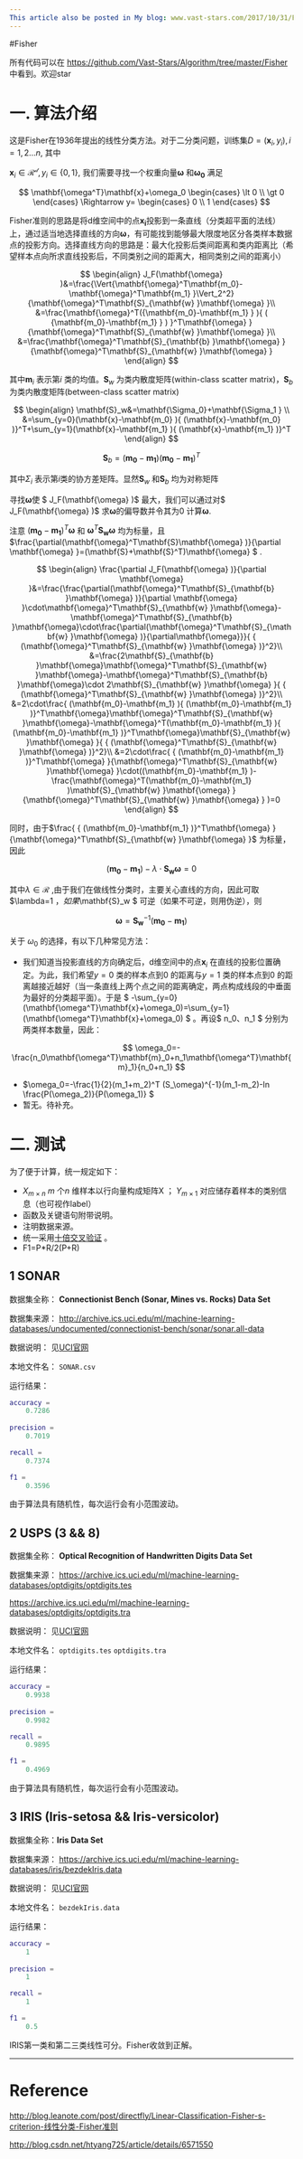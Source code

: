 ```yaml
---
This article also be posted in My blog: www.vast-stars.com/2017/10/31/Fisher线性判别/
---
```


#Fisher

所有代码可以在 https://github.com/Vast-Stars/Algorithm/tree/master/Fisher 中看到。欢迎star

# 一. 算法介绍

这是Fisher在1936年提出的线性分类方法。对于二分类问题，训练集$D={ (\mathbf{x}_i,y_i),i=1,2\ldots n}$, 其中

 ${\mathbf{x}_i\in \mathscr{R^d}, y_i\in \lbrace 0,1\rbrace}$, 我们需要寻找一个权重向量$\mathbf{\omega}$ 和$\mathbf{\omega_0}$ 满足

$$
\mathbf{\omega^T}\mathbf{x}+\omega_0 
\begin{cases}
\lt 0  \\
\gt 0
\end{cases}
\Rightarrow y=
\begin{cases}
0  \\ 1
\end{cases}
$$

Fisher准则的思路是将d维空间中的点$\mathbf{x_i}$投影到一条直线（分类超平面的法线）上，通过适当地选择直线的方向$\mathbf{\omega}$，有可能找到能够最大限度地区分各类样本数据点的投影方向。选择直线方向的思路是：最大化投影后类间距离和类内距离比（希望样本点向所求直线投影后，不同类别之间的距离大，相同类别之间的距离小）

$$
\begin{align}
J_F(\mathbf{\omega} )&=\frac{\Vert{\mathbf{\omega}^T\mathbf{m_0}-\mathbf{\omega}^T\mathbf{m_1} }\Vert_2^2}{\mathbf{\omega}^T\mathbf{S}_{\mathbf{w} }\mathbf{\omega} }\\
&=\frac{\mathbf{\omega}^T({\mathbf{m_0}-\mathbf{m_1} } ){ ( {\mathbf{m_0}-\mathbf{m_1} } ) }^T\mathbf{\omega} }{\mathbf{\omega}^T\mathbf{S}_{\mathbf{w} }\mathbf{\omega} }\\
&=\frac{\mathbf{\omega}^T\mathbf{S}_{\mathbf{b} }\mathbf{\omega} } {\mathbf{\omega}^T\mathbf{S}_{\mathbf{w} }\mathbf{\omega} }
\end{align}
$$

其中$\mathbf{m}_i$ 表示第$i$ 类的均值。$\mathbf{S}_w$ 为类内散度矩阵(within-class scatter matrix)，$\mathbf{S}_b$ 为类内散度矩阵(between-class scatter matrix) 

$$
\begin{align}
\mathbf{S}_w&=\mathbf{\Sigma_0}+\mathbf{\Sigma_1 } \\
&=\sum_{y=0}(\mathbf{x}-\mathbf{m_0} ){ (\mathbf{x}-\mathbf{m_0} )}^T+\sum_{y=1}(\mathbf{x}-\mathbf{m_1} ){ (\mathbf{x}-\mathbf{m_1} )}^T
\end{align}
$$

$$
\mathbf{S}_b=({\mathbf{m_0}-\mathbf{m_1} } ){ ({\mathbf{m_0}-\mathbf{m_1} } )}^T
$$

其中$\Sigma_i$ 表示第$i$类的协方差矩阵。显然$\mathbf{S}_w$ 和$\mathbf{S}_b$ 均为对称矩阵 

寻找$\mathbf{\omega}$使 $ J_F(\mathbf{\omega} )$ 最大，我们可以通过对$ J_F(\mathbf{\omega} )$ 求$\mathbf{\omega}$的偏导数并令其为$0$ 计算$\mathbf{\omega}$. 

注意 ${ (\mathbf{m_0}-\mathbf{m_1} )}^T\mathbf{\omega}$ 和 $\mathbf{\omega}^T\mathbf{S}_{\mathbf{w} }\mathbf{\omega}$ 均为标量，且 $\frac{\partial(\mathbf{\omega}^T\mathbf{S}\mathbf{\omega} )}{\partial \mathbf{\omega} }=(\mathbf{S}+\mathbf{S}^T)\mathbf{\omega} $ .

$$
\begin{align}
\frac{\partial J_F(\mathbf{\omega} )}{\partial \mathbf{\omega} }&=\frac{\frac{\partial(\mathbf{\omega}^T\mathbf{S}_{\mathbf{b} }\mathbf{\omega} )}{\partial \mathbf{\omega} }\cdot\mathbf{\omega}^T\mathbf{S}_{\mathbf{w} }\mathbf{\omega}-\mathbf{\omega}^T\mathbf{S}_{\mathbf{b} }\mathbf{\omega}\cdot\frac{\partial(\mathbf{\omega}^T\mathbf{S}_{\mathbf{w} }\mathbf{\omega} )}{\partial\mathbf{\omega}}}{ { (\mathbf{\omega}^T\mathbf{S}_{\mathbf{w} }\mathbf{\omega} )}^2}\\
&=\frac{2\mathbf{S}_{\mathbf{b} }\mathbf{\omega}\mathbf{\omega}^T\mathbf{S}_{\mathbf{w} }\mathbf{\omega}-\mathbf{\omega}^T\mathbf{S}_{\mathbf{b} }\mathbf{\omega}\cdot 2\mathbf{S}_{\mathbf{w} }\mathbf{\omega} }{ { (\mathbf{\omega}^T\mathbf{S}_{\mathbf{w} }\mathbf{\omega} )}^2}\\
&=2\cdot\frac{ (\mathbf{m_0}-\mathbf{m_1} ){ (\mathbf{m_0}-\mathbf{m_1} )}^T\mathbf{\omega}\mathbf{\omega}^T\mathbf{S}_{\mathbf{w} }\mathbf{\omega}-\mathbf{\omega}^T(\mathbf{m_0}-\mathbf{m_1} ){ (\mathbf{m_0}-\mathbf{m_1} )}^T\mathbf{\omega}\mathbf{S}_{\mathbf{w} }\mathbf{\omega} }{ { (\mathbf{\omega}^T\mathbf{S}_{\mathbf{w} }\mathbf{\omega} )}^2}\\
&=2\cdot\frac{ { (\mathbf{m_0}-\mathbf{m_1} )}^T\mathbf{\omega} }{\mathbf{\omega}^T\mathbf{S}_{\mathbf{w} }\mathbf{\omega} }\cdot((\mathbf{m_0}-\mathbf{m_1} )-\frac{\mathbf{\omega}^T(\mathbf{m_0}-\mathbf{m_1} )\mathbf{S}_{\mathbf{w} }\mathbf{\omega} }{\mathbf{\omega}^T\mathbf{S}_{\mathbf{w} }\mathbf{\omega} } )=0
\end{align}
$$

同时，由于$\frac{ { (\mathbf{m_0}-\mathbf{m_1} )}^T\mathbf{\omega} }{\mathbf{\omega}^T\mathbf{S}_{\mathbf{w} }\mathbf{\omega} }$ 为标量， 因此

$$
(\mathbf{m_0}-\mathbf{m_1} )-\lambda\cdot\mathbf{S}_{\mathbf{w} }\mathbf{\omega}=0
$$

其中$\lambda\in \mathscr{R}$ ,由于我们在做线性分类时，主要关心直线的方向，因此可取$\lambda=1 $，如果$\mathbf{S}_w $ 可逆（如果不可逆，则用伪逆），则 

$$
\mathbf{\omega}=\mathbf{S}_{\mathbf{w} }^{-1}(\mathbf{m_0}-\mathbf{m_1} )
$$

关于 $\omega_0$ 的选择，有以下几种常见方法：

- 我们知道当投影直线的方向确定后，d维空间中的点$\mathbf{x}_i$ 在直线的投影位置确定。为此，我们希望$y=0$ 类的样本点到$0$ 的距离与$y=1$ 类的样本点到$0$ 的距离越接近越好（当一条直线上两个点之间的距离确定，两点构成线段的中垂面为最好的分类超平面）。于是 $ -\sum_{y=0}(\mathbf{\omega^T}\mathbf{x}+\omega_0)=\sum_{y=1}(\mathbf{\omega^T}\mathbf{x}+\omega_0) $ 。再设$ n_0、n_1 $ 分别为两类样本数量，因此：

$$
\omega_0=-\frac{n_0\mathbf{\omega^T}\mathbf{m}_0+n_1\mathbf{\omega^T}\mathbf{m}_1}{n_0+n_1}
$$

- $\omega_0=-\frac{1}{2}(m_1+m_2)^T (S_\omega)^{-1}(m_1-m_2)-ln \frac{P(\omega_2)}{P(\omega_1)} $ 
- 暂无。待补充。



#  二. 测试

为了便于计算，统一规定如下：

- $X_{m\times n}$   $m$ 个$n$ 维样本以行向量构成矩阵X ； $Y_{m\times 1}$ 对应储存着样本的类别信息（也可视作label）
- 函数及关键语句附带说明。
- 注明数据来源。
- 统一采用[十倍交叉验证](https://zh.wikipedia.org/wiki/交叉驗證) 。
- F1=P*R/2(P+R) 

##  1 SONAR

数据集全称： **Connectionist Bench (Sonar, Mines vs. Rocks) Data Set** 

数据集来源： http://archive.ics.uci.edu/ml/machine-learning-databases/undocumented/connectionist-bench/sonar/sonar.all-data

数据说明： 见[UCI官网](http://archive.ics.uci.edu/ml/datasets/connectionist+bench+(sonar,+mines+vs.+rocks))

本地文件名：  `SONAR.csv` 

运行结果：

```matlab
accuracy =
    0.7286
    
precision =
    0.7019

recall =
    0.7374

f1 =
    0.3596
```

由于算法具有随机性，每次运行会有小范围波动。

##  2 USPS (3 && 8)

数据集全称： **Optical Recognition of Handwritten Digits Data Set**  

数据集来源： https://archive.ics.uci.edu/ml/machine-learning-databases/optdigits/optdigits.tes

https://archive.ics.uci.edu/ml/machine-learning-databases/optdigits/optdigits.tra

数据说明： 见[UCI官网](https://archive.ics.uci.edu/ml/datasets/Optical+Recognition+of+Handwritten+Digits)

本地文件名：  `optdigits.tes`   `optdigits.tra`

运行结果：

```matlab
accuracy =
    0.9938
    
precision =
    0.9982

recall =
    0.9895

f1 =
    0.4969
```

由于算法具有随机性，每次运行会有小范围波动。

##  3 IRIS (Iris-setosa && Iris-versicolor)

数据集全称：**Iris Data Set** 

数据集来源： https://archive.ics.uci.edu/ml/machine-learning-databases/iris/bezdekIris.data

数据说明： 见[UCI官网](https://archive.ics.uci.edu/ml/datasets/iris)

本地文件名：  `bezdekIris.data`

运行结果：

```matlab
accuracy =
    1
    
precision =
    1

recall =
    1

f1 =
    0.5
```

IRIS第一类和第二三类线性可分。Fisher收敛到正解。

----



# Reference

http://blog.leanote.com/post/directfly/Linear-Classification-Fisher-s-criterion-线性分类-Fisher准则

http://blog.csdn.net/htyang725/article/details/6571550


